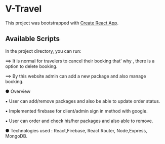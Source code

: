 # V-Travel

This project was bootstrapped with [Create React App](https://v-travel-a87bb.web.app).

## Available Scripts

In the project directory, you can run:


==> It is normal for travelers to cancel  their booking that’ why , there   is a option to delete booking.

==> By this website admin  can  add a  new package and also manage booking.


●	Overview

▪	User can add/remove packages and also be able to update order status.

▪	Implemented firebase for client/admin sign in method with google.

▪	User can order and check  his/her packages  and also able to remove.

●	Technologies used : React,Firebase, React Router, Node,Express, MongoDB.
